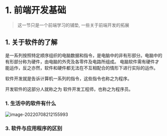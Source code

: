 # 1. 前端开发基础

> 这一节只是一个前端学习的铺垫, 一些关于前端开发的拓展

## 1. 关于软件的了解

是一系列按照特定顺序组织的电脑数据和指令，是电脑中的非有形部分。电脑中的有形部分称为硬件，由电脑的外壳及各零件及电路所组成。 电脑软件需有硬件才能运作，反之亦然，软件和硬件都无法在不互相配合的情形下进行实际的运作。

软件开发就是告诉计算机一系列的指令，这些指令也称之为程序。

开发软件的这部分人就称之为 软件开发工程师，也称之为程序员。

### 1. 生活中的软件有什么



![image-20220708212155993](https://raw.githubusercontent.com/ximingx/Figurebed/master/imgs/202207082121174.png)



### 3. 软件与应用程序的区别

























